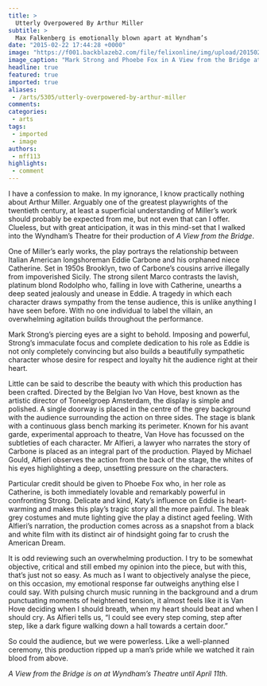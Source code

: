 ```yaml
---
title: >
  Utterly Overpowered By Arthur Miller
subtitle: >
  Max Falkenberg is emotionally blown apart at Wyndham’s
date: "2015-02-22 17:44:28 +0000"
image: "https://f001.backblazeb2.com/file/felixonline/img/upload/201502221743-ps3110-5_mark_strong_and_phoebe_fox_in_a_view_from_the_bridge_at_the_young_vic_-28--jan-versweyveld.jpg"
image_caption: "Mark Strong and Phoebe Fox in A View from the Bridge at Wyndham’s Theatre."
headline: true
featured: true
imported: true
aliases:
 - /arts/5305/utterly-overpowered-by-arthur-miller
comments:
categories:
 - arts
tags:
 - imported
 - image
authors:
 - mff113
highlights:
 - comment
---
```


I have a confession to make. In my ignorance, I know practically nothing about Arthur Miller. Arguably one of the greatest playwrights of the twentieth century, at least a superficial understanding of Miller’s work should probably be expected from me, but not even that can I offer. Clueless, but with great anticipation, it was in this mind-set that I walked into the Wyndham’s Theatre for their production of _A View from the Bridge_.

One of Miller’s early works, the play portrays the relationship between Italian American longshoreman Eddie Carbone and his orphaned niece Catherine. Set in 1950s Brooklyn, two of Carbone’s cousins arrive illegally from impoverished Sicily. The strong silent Marco contrasts the lavish, platinum blond Rodolpho who, falling in love with Catherine, unearths a deep seated jealously and unease in Eddie. A tragedy in which each character draws sympathy from the tense audience, this is unlike anything I have seen before. With no one individual to label the villain, an overwhelming agitation builds throughout the performance.

Mark Strong’s piercing eyes are a sight to behold. Imposing and powerful, Strong’s immaculate focus and complete dedication to his role as Eddie is not only completely convincing but also builds a beautifully sympathetic character whose desire for respect and loyalty hit the audience right at their heart.

Little can be said to describe the beauty with which this production has been crafted. Directed by the Belgian Ivo Van Hove, best known as the artistic director of Toneelgroep Amsterdam, the display is simple and polished. A single doorway is placed in the centre of the grey background with the audience surrounding the action on three sides. The stage is blank with a continuous glass bench marking its perimeter. Known for his avant garde, experimental approach to theatre, Van Hove has focussed on the subtleties of each character. Mr Alfieri, a lawyer who narrates the story of Carbone is placed as an integral part of the production. Played by Michael Gould, Alfieri observes the action from the back of the stage, the whites of his eyes highlighting a deep, unsettling pressure on the characters.

Particular credit should be given to Phoebe Fox who, in her role as Catherine, is both immediately lovable and remarkably powerful in confronting Strong. Delicate and kind, Katy’s influence on Eddie is heart-warming and makes this play’s tragic story all the more painful. The bleak grey costumes and mute lighting give the play a distinct aged feeling. With Alfieri’s narration, the production comes across as a snapshot from a black and white film with its distinct air of hindsight going far to crush the American Dream.

It is odd reviewing such an overwhelming production. I try to be somewhat objective, critical and still embed my opinion into the piece, but with this, that’s just not so easy. As much as I want to objectively analyse the piece, on this occasion, my emotional response far outweighs anything else I could say. With pulsing church music running in the background and a drum punctuating moments of heightened tension, it almost feels like it is Van Hove deciding when I should breath, when my heart should beat and when I should cry. As Alfieri tells us, “I could see every step coming, step after step, like a dark figure walking down a hall towards a certain door.”

So could the audience, but we were powerless. Like a well-planned ceremony, this production ripped up a man’s pride while we watched it rain blood from above.

_A View from the Bridge is on at Wyndham’s Theatre until April 11th._
